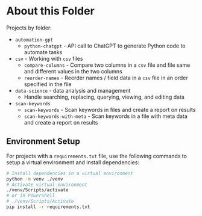# About this Folder

Projects by folder:

- `automation-gpt`
  - `python-chatgpt` - API call to ChatGPT to generate Python code to automate tasks
- `csv` - Working with `csv` files
  - `compare-columns` - Compare two columns in a `csv` file and file same and different values in the two columns
  - `reorder-names` - Reorder names / field data in a `csv` file in an order specified in the file
- `data-science` - data analysis and management
  - Handle searching, replacing, querying, viewing, and editing data
- `scan-keywords`
  - `scan-keywords` - Scan keywords in files and create a report on results
  - `scan-keywords-with-meta` - Scan keywords in a file with meta data and create a report on results

## Environment Setup

For projects with a `requirements.txt` file, use the following commands to setup a virtual environment and install dependencies:

```sh
# Install dependencies in a virtual environment
python -m venv ./venv
# Activate virtual environment
./venv/Scripts/activate
# or in PowerShell
# ./venv/Scripts/Activate
pip install -r requirements.txt
```
